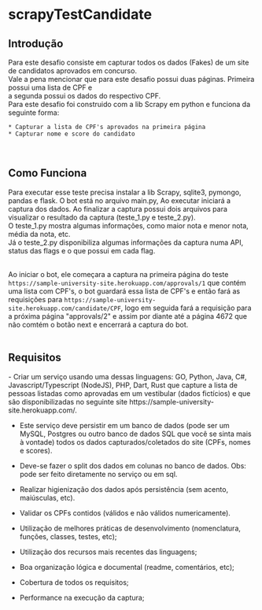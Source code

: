 # scrapyTestCandidate
<h2>Introdução</h2>
Para este desafio consiste em capturar todos os dados (Fakes) de um site de candidatos aprovados em concurso.<br>
Vale a pena mencionar que para este desafio possui duas páginas. Primeira possui uma lista de CPF e<br>
a segunda possui os dados do respectivo CPF.<br>
Para este desafio foi construido com a lib Scrapy em python e funciona da seguinte forma:<br>

    * Capturar a lista de CPF's aprovados na primeira página
    * Capturar nome e score do candidato
    
<br>
<h2>Como Funciona</h2>
Para executar esse teste precisa instalar a lib Scrapy, sqlite3, pymongo, pandas e flask.
O bot está no arquivo main.py, Ao executar iniciará a captura dos dados. Ao finalizar a captura
possui dois arquivos para visualizar o resultado da captura (teste_1.py e teste_2.py). <br>
O teste_1.py mostra algumas informações, como maior nota e menor nota, média da nota, etc.<br>
Já o teste_2.py disponibiliza algumas informações da captura numa API, status das flags e o que possui
em cada flag.<br>
<br>

Ao iniciar o bot, ele começara a captura na primeira página do teste `https://sample-university-site.herokuapp.com/approvals/1`
que contém uma lista com CPF's, o bot guardará essa lista de CPF's e então fará as requisições para
`https://sample-university-site.herokuapp.com/candidate/CPF`, logo em seguida fará a requisição 
para a próxima página "approvals/2" e assim por diante até a página 4672 que não comtém o botão next
e encerrará a captura do bot.<br>
<br>

<h2>Requisitos</h2>
- Criar um serviço usando uma dessas linguagens: GO, Python, Java, C#, Javascript/Typescript (NodeJS), 
    PHP, Dart, Rust que capture a lista de pessoas listadas como aprovadas em um vestibular (dados fictícios) e que são 
    disponibilizadas no seguinte site https://sample-university-site.herokuapp.com/.

- Este serviço deve persistir em um banco de dados (pode ser um MySQL, Postgres ou outro banco de dados SQL que 
    você se sinta mais à vontade) todos os dados capturados/coletados do site (CPFs, nomes e scores).

- Deve-se fazer o split dos dados em colunas no banco de dados. Obs: pode ser feito diretamente no serviço ou em sql.

- Realizar higienização dos dados após persistência (sem acento, maiúsculas, etc).

- Validar os CPFs contidos (válidos e não válidos numericamente).

- Utilização de melhores práticas de desenvolvimento (nomenclatura, funções, classes, testes, etc);

- Utilização dos recursos mais recentes das linguagens;

- Boa organização lógica e documental (readme, comentários, etc);

- Cobertura de todos os requisitos;

- Performance na execução da captura;
